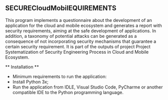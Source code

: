 ## SECURECloudMobilEQUIREMENTS

This program implements a questionnaire about the development of an application for 
the cloud and mobile ecosystem and generates a report with security requirements, aiming 
at the safe development of applications. In addition, a taxonomy of potential attacks can be 
generated as a consequence of not incorporating security mechanisms that guarantee a certain 
security requirement. It is part of the outputs of project Project Systematization of Security 
Engineering Process in Cloud and Mobile Ecosystem.

 ** Installation **
  * Minimum requirements to run the application: 
   * Install Python 3x;
   * Run the application from IDLE, Visual Studio Code, PyCharme or another compatible IDE to the Python programming language.
